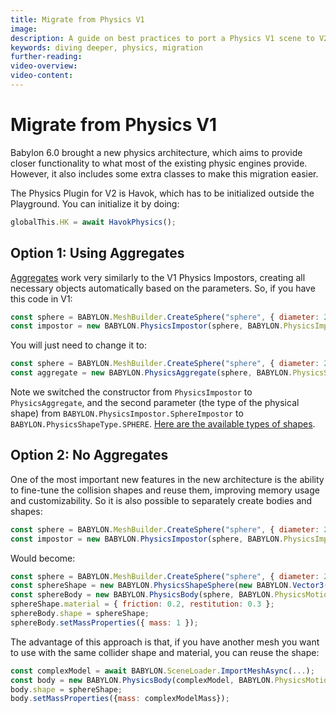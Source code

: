 ```yaml
---
title: Migrate from Physics V1
image:
description: A guide on best practices to port a Physics V1 scene to V2
keywords: diving deeper, physics, migration
further-reading:
video-overview:
video-content:
---
```


# Migrate from Physics V1

Babylon 6.0 brought a new physics architecture, which aims to provide closer functionality to what most of the existing physic engines provide. However, it also includes some extra classes to make this migration easier.

The Physics Plugin for V2 is Havok, which has to be initialized outside the Playground. You can initialize it by doing:

```javascript
globalThis.HK = await HavokPhysics();
```

## Option 1: Using Aggregates

[Aggregates](/features/featuresDeepDive/physics/aggregates) work very similarly to the V1 Physics Impostors, creating all necessary objects automatically based on the parameters. So, if you have this code in V1:

```javascript
const sphere = BABYLON.MeshBuilder.CreateSphere("sphere", { diameter: 2, segments: 32 }, scene);
const impostor = new BABYLON.PhysicsImpostor(sphere, BABYLON.PhysicsImpostor.SphereImpostor, { mass: 1, friction: 0.2, restitution: 0.3 }, scene);
```

You will just need to change it to:

```javascript
const sphere = BABYLON.MeshBuilder.CreateSphere("sphere", { diameter: 2, segments: 32 }, scene);
const aggregate = new BABYLON.PhysicsAggregate(sphere, BABYLON.PhysicsShapeType.SPHERE, { mass: 1, friction: 0.2, restitution: 0.3 }, scene);
```

Note we switched the constructor from `PhysicsImpostor` to `PhysicsAggregate`, and the second parameter (the type of the physical shape) from `BABYLON.PhysicsImpostor.SphereImpostor` to `BABYLON.PhysicsShapeType.SPHERE`. [Here are the available types of shapes](/features/featuresDeepDive/physics/rigidBodies#shape).

## Option 2: No Aggregates

One of the most important new features in the new architecture is the ability to fine-tune the collision shapes and reuse them, improving memory usage and customizability. So it is also possible to separately create bodies and shapes:

```javascript
const sphere = BABYLON.MeshBuilder.CreateSphere("sphere", { diameter: 2, segments: 32 }, scene);
const impostor = new BABYLON.PhysicsImpostor(sphere, BABYLON.PhysicsImpostor.SphereImpostor, { mass: 1, friction: 0.2, restitution: 0.3 }, scene);
```

Would become:

```javascript
const sphere = BABYLON.MeshBuilder.CreateSphere("sphere", { diameter: 2, segments: 32 }, scene);
const sphereShape = new BABYLON.PhysicsShapeSphere(new BABYLON.Vector3(0, 0, 0), 1, scene);
const sphereBody = new BABYLON.PhysicsBody(sphere, BABYLON.PhysicsMotionType.DYNAMIC, scene);
sphereShape.material = { friction: 0.2, restitution: 0.3 };
sphereBody.shape = sphereShape;
sphereBody.setMassProperties({ mass: 1 });
```

The advantage of this approach is that, if you have another mesh you want to use with the same collider shape and material, you can reuse the shape:

```javascript
const complexModel = await BABYLON.SceneLoader.ImportMeshAsync(...);
const body = new BABYLON.PhysicsBody(complexModel, BABYLON.PhysicsMotionType.DYNAMIC, scene);
body.shape = sphereShape;
body.setMassProperties({mass: complexModelMass});
```

<Playground id="#Q6TJRN#2" title="Shapes test" description="Use all available shapes with or without aggregates."/>
